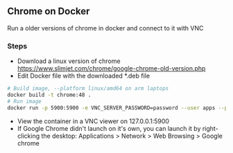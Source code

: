 ## Chrome on Docker

Run a older versions of chrome in docker and connect to it with VNC

### Steps

- Download a linux version of chrome https://www.slimjet.com/chrome/google-chrome-old-version.php
- Edit Docker file with the downloaded *.deb file
```bash
# Build image, --platform linux/amd64 on arm laptops
docker build -t chrome:48 .
# Run image
docker run -p 5900:5900 -e VNC_SERVER_PASSWORD=password --user apps --privileged chrome:48
```

- View the container in a VNC viewer on 127.0.0.1:5900
- If Google Chrome didn't launch on it's own, you can launch it by right-clicking the desktop:
Applications > Network > Web Browsing > Google chrome
